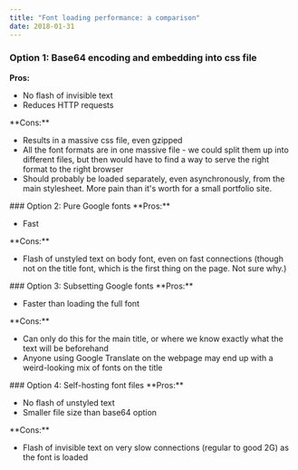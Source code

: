 ```yaml
---
title: "Font loading performance: a comparison"
date: 2018-01-31
---
```

### Option 1: Base64 encoding and embedding into css file
**Pros:**
<ul class="list-nomargin">
  <li>No flash of invisible text</li>
  <li>Reduces HTTP requests</li>
</ul>
**Cons:**
<ul class="list-nomargin">
  <li>Results in a massive css file, even gzipped</li>
  <li>All the font formats are in one massive file - we could split them up
  into different files, but then would have to find a way to serve the right
  format to the right browser</li>
  <li>Should probably be loaded separately, even asynchronously, from the main
  stylesheet. More pain than it's worth for a small portfolio site.</li>
</ul>
### Option 2: Pure Google fonts
**Pros:**
<ul class="list-nomargin">
  <li>Fast</li>
</ul>
**Cons:**
<ul class="list-nomargin">
  <li>Flash of unstyled text on body font, even on fast connections (though not
    on the title font, which is the first thing on the page. Not sure why.)</li>
</ul>
### Option 3: Subsetting Google fonts
**Pros:**
<ul class="list-nomargin">
  <li>Faster than loading the full font</li>
</ul>
**Cons:**
<ul class="list-nomargin">
  <li>Can only do this for the main title, or where we know exactly what the
  text will be beforehand</li>
  <li>Anyone using Google Translate on the webpage may end up with a
  weird-looking mix of fonts on the title</li>
</ul>
### Option 4: Self-hosting font files
**Pros:**
<ul class="list-nomargin">
  <li>No flash of unstyled text</li>
  <li>Smaller file size than base64 option</li>
</ul>
**Cons:**
<ul class="list-nomargin">
  <li>Flash of invisible text on very slow connections (regular to good 2G) as
  the font is loaded</li>
</ul>
